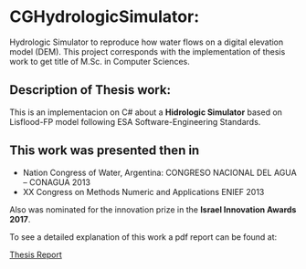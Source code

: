 # CGHydrologicSimulator:

Hydrologic Simulator to reproduce how water flows on a digital elevation model (DEM).
This project corresponds with the implementation of thesis work to get title of M.Sc. in Computer Sciences.

## Description of Thesis work:

This is an implementacion on C# about a **Hidrologic Simulator** based on Lisflood-FP model following ESA Software-Engineering Standards.

## This work was presented then in

* Nation Congress of Water, Argentina: CONGRESO NACIONAL DEL AGUA – CONAGUA 2013
* XX Congress on Methods Numeric and Applications ENIEF 2013

Also was nominated for the innovation prize in the **Israel Innovation Awards 2017**.

To see a detailed explanation of this work a pdf report can be found at:

[Thesis Report](https://github.com/CGuerreroCordova/CGHydrologicSimulator/blob/master/doc/CGuerrero-Tesis-HydroSim.pdf)
